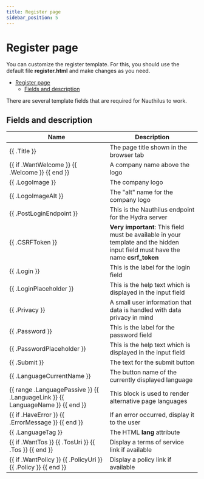 ```yaml
---
title: Register page
sidebar_position: 5
---
```

# Register page

You can customize the register template. For this, you should use the default file **register.html** and make changes as
you need.

<!-- TOC -->
* [Register page](#register-page)
  * [Fields and description](#fields-and-description)
<!-- TOC -->

There are several template fields that are required for Nauthilus to work.

## Fields and description

| Name                                                                                          | Description                                                                                                                    |
|-----------------------------------------------------------------------------------------------|--------------------------------------------------------------------------------------------------------------------------------|
| \{\{ .Title \}\}                                                                              | The page title shown in the browser tab                                                                                        |
| \{\{ if .WantWelcome \}\} \{\{ .Welcome \}\} \{\{ end \}\}                                    | A company name above the logo                                                                                                  |
| \{\{ .LogoImage \}\}                                                                          | The company logo                                                                                                               |
| \{\{ .LogoImageAlt \}\}                                                                       | The "alt" name for the company logo                                                                                            |
| \{\{ .PostLoginEndpoint \}\}                                                                  | This is the Nauthilus endpoint for the Hydra server                                                                            |
| \{\{ .CSRFToken \}\}                                                                          | **Very important**: This field must be available in your template and the hidden input field must have the name **csrf_token** |
| \{\{ .Login \}\}                                                                              | This is the label for the login field                                                                                          |
| \{\{ .LoginPlaceholder \}\}                                                                   | This is the help text which is displayed in the input field                                                                    |
| \{\{ .Privacy \}\}                                                                            | A small user information that data is handled with data privacy in mind                                                        |
| \{\{ .Password \}\}                                                                           | This is the label for the password field                                                                                       |
| \{\{ .PasswordPlaceholder \}\}                                                                | This is the help text which is displayed in the input field                                                                    |
| \{\{ .Submit \}\}                                                                             | The text for the submit button                                                                                                 |
| \{\{ .LanguageCurrentName \}\}                                                                | The button name of the currently displayed language                                                                            |
| \{\{ range .LanguagePassive \}\} \{\{ .LanguageLink \}\} \{\{ LanguageName \}\} \{\{ end \}\} | This block is used to render alternative page languages                                                                        | 
| \{\{ if .HaveError \}\} \{\{ .ErrorMessage \}\} \{\{ end \}\}                                 | If an error occurred, display it to the user                                                                                   |
| \{\{ .LanguageTag \}\}                                                                        | The HTML **lang** attribute                                                                                                    |
| \{\{ if .WantTos \}\} \{\{ .TosUri \}\} \{\{ .Tos \}\} \{\{ end \}\}                          | Display a terms of service link if available                                                                                   |
| \{\{ if .WantPolicy \}\} \{\{ .PolicyUri \}\} \{\{ .Policy \}\} \{\{ end \}\}                 | Display a policy link if available                                                                                             |
